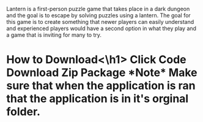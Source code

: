 Lantern is a first-person puzzle game that takes place in a dark dungeon and the goal is to escape by solving puzzles using a lantern. The goal for this game is to create something that newer players can easily understand and experienced players would have a second option in what they play and a game that is inviting for many to try.

<h1>How to Download<\h1>
Click Code
Download Zip Package
*Note*
Make sure that when the application is ran that the application is in it's orginal folder.
